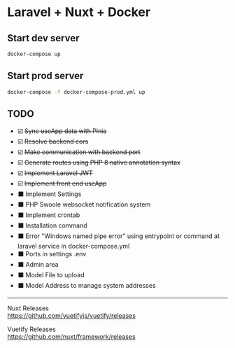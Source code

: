 # Laravel + Nuxt + Docker
## Start dev server
```bash
docker-compose up
```


## Start prod server
```bash
docker-compose -f docker-compose-prod.yml up
```

## TODO
- ☑️ ~~Sync useApp data with Pinia~~
- ☑️ ~~Resolve backend cors~~
- ☑️ ~~Make communication with backend port~~
- ☑️ ~~Generate routes using PHP 8 native annotation syntax~~
- ☑️ ~~Implement Laravel JWT~~
- ☑️ ~~Implement front end useApp~~
- ⬛ Implement Settings
- ⬛ PHP Swoole websocket notification system
- ⬛ Implement crontab
- ⬛ Installation command
- ⬛ Error "Windows named pipe error" using entrypoint or command at laravel service in docker-compose.yml
- ⬛ Ports in settings .env
- ⬛ Admin area
- ⬛ Model File to upload
- ⬛ Model Address to manage system addresses

<hr />

Nuxt Releases <br />
https://github.com/vuetifyjs/vuetify/releases

Vuetify Releases <br />
https://github.com/nuxt/framework/releases